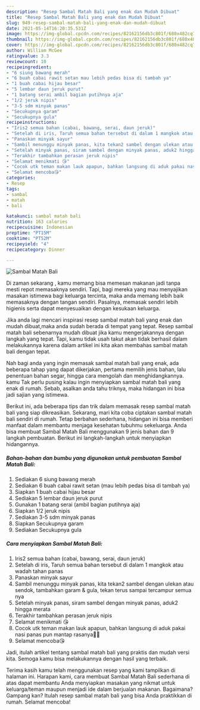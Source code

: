 ```yaml
---
description: "Resep Sambal Matah Bali yang enak dan Mudah Dibuat"
title: "Resep Sambal Matah Bali yang enak dan Mudah Dibuat"
slug: 949-resep-sambal-matah-bali-yang-enak-dan-mudah-dibuat
date: 2021-05-14T16:20:35.531Z
image: https://img-global.cpcdn.com/recipes/82162156db3c801f/680x482cq70/sambal-matah-bali-foto-resep-utama.jpg
thumbnail: https://img-global.cpcdn.com/recipes/82162156db3c801f/680x482cq70/sambal-matah-bali-foto-resep-utama.jpg
cover: https://img-global.cpcdn.com/recipes/82162156db3c801f/680x482cq70/sambal-matah-bali-foto-resep-utama.jpg
author: William McGee
ratingvalue: 3.3
reviewcount: 10
recipeingredient:
- "6 siung bawang merah"
- "6 buah cabai rawit setan mau lebih pedas bisa di tambah ya"
- "1 buah cabai hijau besar"
- "5 lembar daun jeruk purut"
- "1 batang serai ambil bagian putihnya aja"
- "1/2 jeruk nipis"
- "3-5 sdm minyak panas"
- "Secukupnya garam"
- "Secukupnya gula"
recipeinstructions:
- "Iris2 semua bahan (cabai, bawang, serai, daun jeruk)"
- "Setelah di iris, Taruh semua bahan tersebut di dalam 1 mangkok atau wadah tahan panas"
- "Panaskan minyak sayur"
- "Sambil menunggu minyak panas, kita tekan2 sambel dengan ulekan atau sendok, tambahkan garam &amp; gula, tekan terus sampai tercampur semua nya"
- "Setelah minyak panas, siram sambel dengan minyak panas, aduk2 hingga merata"
- "Terakhir tambahkan perasan jeruk nipis"
- "Selamat menikmati 😘"
- "Cocok utk teman makan lauk apapun, bahkan langsung di aduk pakai nasi panas pun mantap rasanya👍🏻"
- "Selamat mencoba😘"
categories:
- Resep
tags:
- sambal
- matah
- bali

katakunci: sambal matah bali 
nutrition: 163 calories
recipecuisine: Indonesian
preptime: "PT15M"
cooktime: "PT52M"
recipeyield: "4"
recipecategory: Dinner

---
```



![Sambal Matah Bali](https://img-global.cpcdn.com/recipes/82162156db3c801f/680x482cq70/sambal-matah-bali-foto-resep-utama.jpg)

Di zaman  sekarang , kamu memang bisa memesan makanan jadi tanpa mesti repot memasaknya sendiri. Tapi, bagi mereka yang mau menyajikan masakan istimewa bagi keluarga tercinta, maka anda memang lebih baik memasaknya dengan tangan sendiri. Pasalnya, memasak sendiri lebih higienis serta dapat menyesuaikan dengan kesukaan keluarga.

Jika anda lagi mencari inspirasi resep sambal matah bali yang enak dan mudah dibuat,maka anda sudah berada di tempat yang tepat. Resep sambal matah bali  sebenarnya mudah dibuat jika kamu mengerjakannya dengan langkah yang tepat. Tapi, kamu tidak usah takut akan tidak berhasil dalam melakukannya 
karena dalam artikel ini kita akan membahas sambal matah bali dengan tepat.  



Nah bagi anda yang ingin memasak sambal matah bali yang enak, ada beberapa tahap yang dapat dikerjakan, pertama memilih jenis bahan, lalu penentuan bahan segar, hingga cara mengolah dan menghidangkannya. kamu Tak perlu pusing kalau ingin menyiapkan sambal matah bali yang enak di rumah. Sebab, asalkan anda  tahu triknya, maka hidangan ini bisa jadi sajian yang istimewa.

Berikut ini, ada beberapa tips dan trik dalam memasak resep sambal matah bali yang siap dikreasikan. Sekarang, mari kita coba ciptakan sambal matah bali sendiri di rumah. Tetap berbahan sederhana, hidangan ini bisa memberi manfaat dalam membantu menjaga kesehatan tubuhmu sekeluarga. Anda bisa membuat Sambal Matah Bali menggunakan 9 jenis bahan dan 9 langkah pembuatan. Berikut ini langkah-langkah untuk menyiapkan hidangannya.

<!--inarticleads1-->

##### Bahan-bahan dan bumbu yang digunakan untuk pembuatan Sambal Matah Bali:

1. Sediakan 6 siung bawang merah
1. Sediakan 6 buah cabai rawit setan (mau lebih pedas bisa di tambah ya)
1. Siapkan 1 buah cabai hijau besar
1. Sediakan 5 lembar daun jeruk purut
1. Gunakan 1 batang serai (ambil bagian putihnya aja)
1. Siapkan 1/2 jeruk nipis
1. Sediakan 3-5 sdm minyak panas
1. Siapkan Secukupnya garam
1. Sediakan Secukupnya gula




<!--inarticleads2-->

##### Cara menyiapkan Sambal Matah Bali:

1. Iris2 semua bahan (cabai, bawang, serai, daun jeruk)
1. Setelah di iris, Taruh semua bahan tersebut di dalam 1 mangkok atau wadah tahan panas
1. Panaskan minyak sayur
1. Sambil menunggu minyak panas, kita tekan2 sambel dengan ulekan atau sendok, tambahkan garam &amp; gula, tekan terus sampai tercampur semua nya
1. Setelah minyak panas, siram sambel dengan minyak panas, aduk2 hingga merata
1. Terakhir tambahkan perasan jeruk nipis
1. Selamat menikmati 😘
1. Cocok utk teman makan lauk apapun, bahkan langsung di aduk pakai nasi panas pun mantap rasanya👍🏻
1. Selamat mencoba😘




Jadi, itulah artikel tentang  sambal matah bali  yang praktis dan mudah versi kita. Semoga kamu bisa melakukannya dengan hasil yang terbaik. 

Terima kasih kamu telah menggunakan resep yang kami tampilkan di halaman ini. Harapan kami, cara membuat  Sambal Matah Bali sederhana di atas dapat membantu Anda menyiapkan masakan yang nikmat untuk keluarga/teman maupun menjadi ide dalam berjualan makanan. Bagaimana? Gampang kan? Itulah resep sambal matah bali yang bisa Anda praktikkan di rumah. Selamat mencoba!

